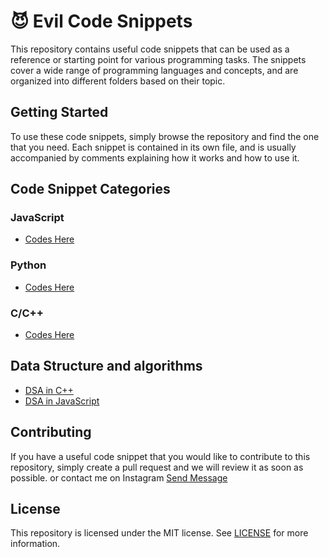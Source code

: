 # 😈 Evil Code Snippets

This repository contains useful code snippets that can be used as a reference or starting point for various programming tasks. The snippets cover a wide range of programming languages and concepts, and are organized into different folders based on their topic.

## Getting Started

To use these code snippets, simply browse the repository and find the one that you need. Each snippet is contained in its own file, and is usually accompanied by comments explaining how it works and how to use it.

## Code Snippet Categories

### JavaScript

- [Codes Here](https://github.com/kabirsingh2004/Evil-Codes/tree/main/JavaScript)

### Python

- [Codes Here](https://github.com/kabirsingh2004/Evil-Codes/tree/main/Python)

### C/C++

- [Codes Here](https://github.com/kabirsingh2004/Evil-Codes/tree/main/C%26C%2B%2B)

## Data Structure and algorithms

- [DSA in C++](https://github.com/kabirsingh2004/Evil-Codes/tree/main/C%26C%2B%2B/DSA)
- [DSA in JavaScript](https://github.com/kabirsingh2004/Evil-Codes/tree/main/JavaScript/DSA)

## Contributing

If you have a useful code snippet that you would like to contribute to this repository, simply create a pull request and we will review it as soon as possible. or contact me on Instagram [Send Message](https://www.instagram.com/kabirjaipal_2004/)

## License

This repository is licensed under the MIT license. See [LICENSE](./LICENSE) for more information.
